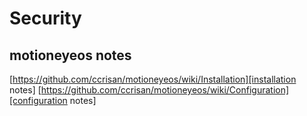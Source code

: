 # Security

## motioneyeos notes

[https://github.com/ccrisan/motioneyeos/wiki/Installation][installation notes]
[https://github.com/ccrisan/motioneyeos/wiki/Configuration][configuration notes]

